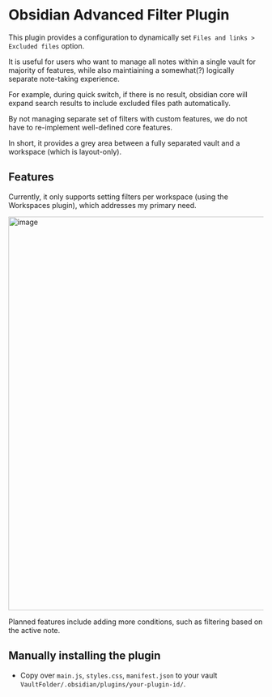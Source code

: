 # Obsidian Advanced Filter Plugin

This plugin provides a configuration to dynamically set `Files and links > Excluded files` option.

It is useful for users who want to manage all notes within a single vault for majority of features, while also maintiaining a somewhat(?) logically separate note-taking experience. 

For example, during quick switch, if there is no result, obsidian core will expand search results to include excluded files path automatically. 

By not managing separate set of filters with custom features, we do not have to re-implement well-defined core features.

In short, it provides a grey area between a fully separated vault and a workspace (which is layout-only).

## Features

Currently, it only supports setting filters per workspace (using the Workspaces plugin), which addresses my primary need.

<img width="778" alt="image" src="https://github.com/user-attachments/assets/ec65d7c4-bb43-4f20-9650-a4fd5223d567" />

Planned features include adding more conditions, such as filtering based on the active note.

## Manually installing the plugin

- Copy over `main.js`, `styles.css`, `manifest.json` to your vault `VaultFolder/.obsidian/plugins/your-plugin-id/`.

